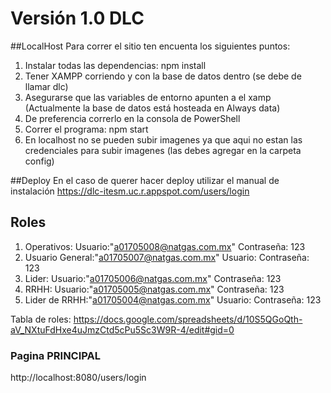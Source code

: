 # Versión 1.0 DLC

##LocalHost
Para correr el sitio ten encuenta los siguientes puntos:

1. Instalar todas las dependencias: npm install
2. Tener XAMPP corriendo y con la base de datos dentro (se debe de llamar dlc)
3. Asegurarse que las variables de entorno apunten a el xamp (Actualmente la base de datos está hosteada en Always data)
4. De preferencia correrlo en la consola de PowerShell
5. Correr el programa: npm start
6. En localhost no se pueden subir imagenes ya que aqui no estan las credenciales para subir imagenes (las debes agregar en la carpeta config)

##Deploy
En el caso de querer hacer deploy utilizar el manual de instalación
https://dlc-itesm.uc.r.appspot.com/users/login

## Roles
1. Operativos: Usuario:"a01705008@natgas.com.mx"  Contraseña: 123
2. Usuario General:"a01705007@natgas.com.mx" Usuario:  Contraseña: 123
3. Lider: Usuario:"a01705006@natgas.com.mx"  Contraseña: 123
4. RRHH: Usuario:"a01705005@natgas.com.mx"  Contraseña: 123
5. Lider de RRHH:"a01705004@natgas.com.mx" Usuario:  Contraseña: 123

Tabla de roles: https://docs.google.com/spreadsheets/d/10S5QGoQth-aV_NXtuFdHxe4uJmzCtd5cPu5Sc3W9R-4/edit#gid=0

### Pagina PRINCIPAL
http://localhost:8080/users/login
